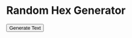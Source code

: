 <html>
  <head>
    <meta charset="UTF-8">
    <title>Random Text Generator</title>
    <script src="https://cdnjs.cloudflare.com/ajax/libs/PapaParse/5.3.0/papaparse.min.js"></script>
  </head>
  <body>
    <h1>Random Hex Generator</h1>
    <button id="generate-button">Generate Text</button>
    <div id="output"></div>
    <script>
      // Create a function to load a CSV file and parse it with Papa Parse
     async function loadCSV(url) {
  const response = await fetch(url);
  const text = await response.text();
  const results = await new Promise(resolve => Papa.parse(text, {
    delimiter: ",",
    header: false,
    skipEmptyLines: true,
    complete: (results) => resolve(results)
  }));
  return results.data;
}
      
      // Load the CSV files into arrays
      const arcticCSV = loadCSV('/CSV/Monster - 01_Arctic.csv');
      const desertCSV = loadCSV('/CSV/Monster - 02_Desert.csv');
      const forestCSV = loadCSV('/CSV/Monster - 03_Forest.csv');
      const hillsCSV = loadCSV('/CSV/Monster - 04_Hills.csv');
      const jungleCSV = loadCSV('/CSV/Monster - 05_Jungle.csv');
      const mountainCSV = loadCSV('/CSV/Monster - 06_Mountain.csv');
      const plainsCSV = loadCSV('/CSV/Monster - 07_Plains.csv');
      const swampCSV = loadCSV('/CSV/Monster - 08_Swamp.csv');
      const cityCSV = loadCSV('/CSV/Monster - 09_City.csv');
      const seaCSV = loadCSV('/CSV/Monster - 10_Sea.csv');
      const gateCSV = loadCSV('/CSV/Monster - 11_Gate.csv');
      const indexCSV = loadCSV('/CSV/Monster - Index.csv');
      
      // Create a function to select a random Monster CSV file
      function selectMonsterCSV() {
        const monsterCSVs = [arcticCSV, desertCSV, forestCSV, hillsCSV, jungleCSV, mountainCSV, plainsCSV, swampCSV, cityCSV, seaCSV];
        const randomIndex = Math.floor(Math.random() * monsterCSVs.length);
        return monsterCSVs[randomIndex];
      }
      
    // Create a function to concatenate random cells from a Monster CSV file
      async function generateText() {
        const monsterCSV = await selectMonsterCSV();
        let concatenatedText = '';
        for (let i = 1; i < monsterCSV.length; i++) { // start loop at index 1
          const cells = monsterCSV[i];
          if (cells.length >= 16 && cells[4] !== '') {
            for (let j = 4; j < 16; j++) {
              if (cells[j] !== '') {
                concatenatedText += cells[j]+ ' ';
              }
            }
if (Math.random() < 0.9) {
  const gateRows = await gateCSV;
  let gateText = '';
  const columns = [4, 5, 6, 7];
  for (let i = 0; i < columns.length; i++) {
    const col = columns[i];
    const cells = [];
    for (let j = 1; j < gateRows.length; j++) {
      const gateCells = gateRows[j];
      if (gateCells.length >= col + 1 && gateCells[col] !== '') {
        cells.push(gateCells[col]);
      }
    }
    if (cells.length > 0) {
      const randomCell = cells[Math.floor(Math.random() * cells.length)];
      gateText += randomCell + ' ';
    }
  }
  concatenatedText += '<br><br>' + gateText.trim();
}
    }
  }
// Replace 4-digit sequences with values from the Index CSV file
const indexCSVResponse = await fetch('/CSV/Monster - Index.csv');
const indexCSVText = await indexCSVResponse.text();
const indexCSVRows = indexCSVText.split('\n');

const replacedIndexes = new Set();
let replacedIndexCount = 0;

while (true) {
  let foundMatch = false;
  
  for (let i = 0; i < indexCSVRows.length; i++) {
    const indexRow = indexCSVRows[i];
    if (!indexRow) {
      continue;
    }
    
    const regex = new RegExp('\\b' + indexRow.substring(0, 4) + '\\b', 'g');
    
    let match;
    while ((match = regex.exec(concatenatedText)) !== null) {
      const indexCells = indexRow.split(',');
      const availableIndexes = Array.from(Array(indexCells.length).keys()).slice(31, 37);
      let randomIndex = availableIndexes[Math.floor(Math.random() * availableIndexes.length)];
      while (replacedIndexes.has(randomIndex)) {
        randomIndex = availableIndexes[Math.floor(Math.random() * availableIndexes.length)];
      }
      
      if (indexCells[randomIndex] && indexCells[randomIndex].trim()) {
        concatenatedText = concatenatedText.substring(0, match.index) + indexCells[randomIndex].trim() + concatenatedText.substring(match.index + match[0].length);
        foundMatch = true;
        replacedIndexes.add(randomIndex);
        replacedIndexCount++;
      }
    }
  }
  
  if (!foundMatch) {
    break;
  }
}

console.log(`Replaced ${replacedIndexCount} 4-digit sequences.`);

return concatenatedText;

}
// Bind an event listener to a button
const button = document.querySelector('button');
button.addEventListener('click', async () => {
  const text = await generateText();
  const outputDiv = document.querySelector('#output');
  outputDiv.innerHTML = '<br>' + text;
});
    </script>
  </body>
</html>
